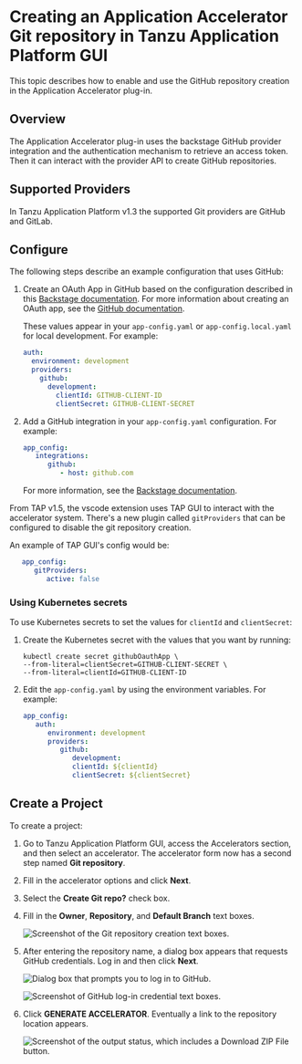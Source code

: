 # Creating an Application Accelerator Git repository in Tanzu Application Platform GUI

This topic describes how to enable and use the GitHub repository creation in the Application
Accelerator plug-in.

## <a id="overview"></a> Overview

The Application Accelerator plug-in uses the backstage GitHub provider integration and the
authentication mechanism to retrieve an access token. Then it can interact with the provider API to
create GitHub repositories.

## <a id="supported-providers"></a> Supported Providers

In Tanzu Application Platform v1.3 the supported Git providers are GitHub and GitLab.

## <a id="configuration"></a> Configure

The following steps describe an example configuration that uses GitHub:

1. Create an OAuth App in GitHub based on the configuration described in this
   [Backstage documentation](https://backstage.io/docs/auth/github/provider).
   For more information about creating an OAuth app, see the
   [GitHub documentation](https://docs.github.com/en/developers/apps/building-oauth-apps/creating-an-oauth-app).

   These values appear in your `app-config.yaml` or `app-config.local.yaml` for local development.
   For example:

   ```yaml
   auth:
     environment: development
     providers:
       github:
         development:
           clientId: GITHUB-CLIENT-ID
           clientSecret: GITHUB-CLIENT-SECRET
   ```

2. Add a GitHub integration in your `app-config.yaml` configuration. For example:

   ```yaml
   app_config:
      integrations:
         github:
            - host: github.com
   ```

   For more information, see the
   [Backstage documentation](https://backstage.io/docs/integrations/github/locations).

From TAP v1.5, the vscode extension uses TAP GUI to interact with the accelerator system.
There's a new plugin called `gitProviders` that can be configured to disable the git
repository creation.

An example of TAP GUI's config would be:

```yaml
   app_config:
      gitProviders:
         active: false
```

### <a id="k8s-secrets"></a> Using Kubernetes secrets

To use Kubernetes secrets to set the values for `clientId` and `clientSecret`:

1. Create the Kubernetes secret with the values that you want by running:

   ```console
   kubectl create secret githubOauthApp \
   --from-literal=clientSecret=GITHUB-CLIENT-SECRET \
   --from-literal=clientId=GITHUB-CLIENT-ID
   ```

2. Edit the `app-config.yaml` by using the environment variables. For example:

   ```yaml
   app_config:
      auth:
         environment: development
         providers:
            github:
               development:
               clientId: ${clientId}
               clientSecret: ${clientSecret}
   ```

## <a id="creating-project"></a> Create a Project

To create a project:

1. Go to Tanzu Application Platform GUI, access the Accelerators section, and then select an
   accelerator. The accelerator form now has a second step named **Git repository**.

2. Fill in the accelerator options and click **Next**.

3. Select the **Create Git repo?** check box.

4. Fill in the **Owner**, **Repository**, and **Default Branch** text boxes.

   ![Screenshot of the Git repository creation text boxes.](images/git-repo-fields.png)

5. After entering the repository name, a dialog box appears that requests GitHub credentials.
   Log in and then click **Next**.

   ![Dialog box that prompts you to log in to GitHub.](images/application-accelerator-git-repo-oauth-modal.png)

   ![Screenshot of GitHub log-in credential text boxes.](images/github-login.png)

6. Click **GENERATE ACCELERATOR**. Eventually a link to the repository location appears.

   ![Screenshot of the output status, which includes a Download ZIP File button.](images/application-accelerator-task-output.png)
